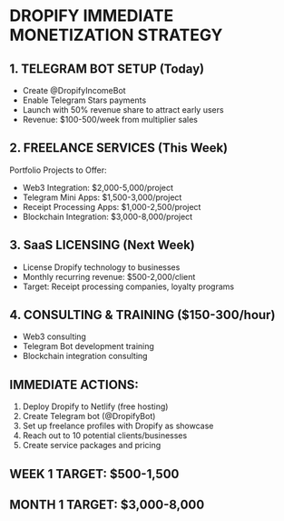 # DROPIFY IMMEDIATE MONETIZATION STRATEGY

## 1. TELEGRAM BOT SETUP (Today)
- Create @DropifyIncomeBot
- Enable Telegram Stars payments 
- Launch with 50% revenue share to attract early users
- Revenue: $100-500/week from multiplier sales

## 2. FREELANCE SERVICES (This Week)
Portfolio Projects to Offer:
- Web3 Integration: $2,000-5,000/project
- Telegram Mini Apps: $1,500-3,000/project  
- Receipt Processing Apps: $1,000-2,500/project
- Blockchain Integration: $3,000-8,000/project

## 3. SaaS LICENSING (Next Week)
- License Dropify technology to businesses
- Monthly recurring revenue: $500-2,000/client
- Target: Receipt processing companies, loyalty programs

## 4. CONSULTING & TRAINING ($150-300/hour)
- Web3 consulting
- Telegram Bot development training
- Blockchain integration consulting

## IMMEDIATE ACTIONS:
1. Deploy Dropify to Netlify (free hosting)
2. Create Telegram bot (@DropifyBot)
3. Set up freelance profiles with Dropify as showcase
4. Reach out to 10 potential clients/businesses
5. Create service packages and pricing

## WEEK 1 TARGET: $500-1,500
## MONTH 1 TARGET: $3,000-8,000
